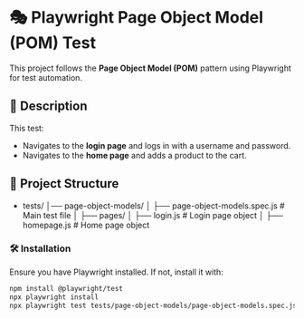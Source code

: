 # 🎭 Playwright Page Object Model (POM) Test  

This project follows the **Page Object Model (POM)** pattern using Playwright for test automation.

## 📌 Description  
This test:
- Navigates to the **login page** and logs in with a username and password.
- Navigates to the **home page** and adds a product to the cart.

## 📂 Project Structure  
- tests/ │── page-object-models/ │ ├── page-object-models.spec.js # Main test file │ ├── pages/ │ ├── login.js # Login page object │ ├── homepage.js # Home page object


### 🛠 Installation  
Ensure you have Playwright installed. If not, install it with:

```sh
npm install @playwright/test
npx playwright install
npx playwright test tests/page-object-models/page-object-models.spec.js --project=chromium --headed